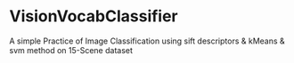 # VisionVocabClassifier
A simple Practice of Image Classification using sift descriptors &amp; kMeans &amp; svm method on 15-Scene dataset
